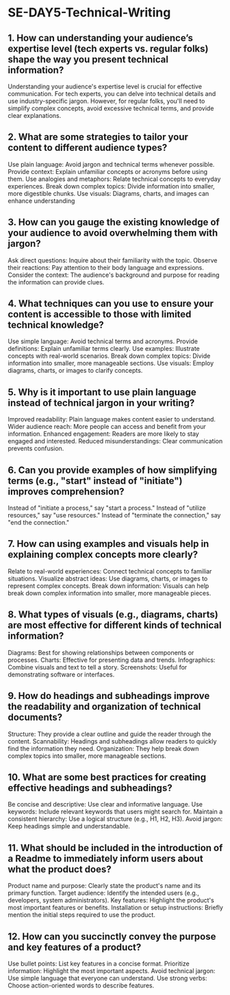 # SE-DAY5-Technical-Writing
## 1. How can understanding your audience’s expertise level (tech experts vs. regular folks) shape the way you present technical information?
Understanding your audience's expertise level is crucial for effective communication. For tech experts, you can delve into technical details and use industry-specific jargon. However, for regular folks, you'll need to simplify complex concepts, avoid excessive technical terms, and provide clear explanations.
## 2. What are some strategies to tailor your content to different audience types?
Use plain language: Avoid jargon and technical terms whenever possible.
Provide context: Explain unfamiliar concepts or acronyms before using them.
Use analogies and metaphors: Relate technical concepts to everyday experiences.
Break down complex topics: Divide information into smaller, more digestible chunks.
Use visuals: Diagrams, charts, and images can enhance understanding
## 3. How can you gauge the existing knowledge of your audience to avoid overwhelming them with jargon?
Ask direct questions: Inquire about their familiarity with the topic.
Observe their reactions: Pay attention to their body language and expressions.
Consider the context: The audience's background and purpose for reading the information can provide clues.
## 4. What techniques can you use to ensure your content is accessible to those with limited technical knowledge?
Use simple language: Avoid technical terms and acronyms.
Provide definitions: Explain unfamiliar terms clearly.
Use examples: Illustrate concepts with real-world scenarios.
Break down complex topics: Divide information into smaller, more manageable sections.
Use visuals: Employ diagrams, charts, or images to clarify concepts.
## 5. Why is it important to use plain language instead of technical jargon in your writing?
Improved readability: Plain language makes content easier to understand.
Wider audience reach: More people can access and benefit from your information.
Enhanced engagement: Readers are more likely to stay engaged and interested.
Reduced misunderstandings: Clear communication prevents confusion.
## 6. Can you provide examples of how simplifying terms (e.g., "start" instead of "initiate") improves comprehension?
Instead of "initiate a process," say "start a process."
Instead of "utilize resources," say "use resources."
Instead of "terminate the connection," say "end the connection."
## 7. How can using examples and visuals help in explaining complex concepts more clearly?
Relate to real-world experiences: Connect technical concepts to familiar situations.
Visualize abstract ideas: Use diagrams, charts, or images to represent complex concepts.
Break down information: Visuals can help break down complex information into smaller, more manageable pieces.
## 8. What types of visuals (e.g., diagrams, charts) are most effective for different kinds of technical information?
Diagrams: Best for showing relationships between components or processes.
Charts: Effective for presenting data and trends.
Infographics: Combine visuals and text to tell a story.
Screenshots: Useful for demonstrating software or interfaces.
## 9. How do headings and subheadings improve the readability and organization of technical documents?
Structure: They provide a clear outline and guide the reader through the content.
Scannability: Headings and subheadings allow readers to quickly find the information they need.
Organization: They help break down complex topics into smaller, more manageable sections.
## 10. What are some best practices for creating effective headings and subheadings?
Be concise and descriptive: Use clear and informative language.
Use keywords: Include relevant keywords that users might search for.
Maintain a consistent hierarchy: Use a logical structure (e.g., H1, H2, H3).
Avoid jargon: Keep headings simple and understandable.
## 11. What should be included in the introduction of a Readme to immediately inform users about what the product does?
Product name and purpose: Clearly state the product's name and its primary function.
Target audience: Identify the intended users (e.g., developers, system administrators).
Key features: Highlight the product's most important features or benefits.
Installation or setup instructions: Briefly mention the initial steps required to use the product.
## 12. How can you succinctly convey the purpose and key features of a product?
Use bullet points: List key features in a concise format.
Prioritize information: Highlight the most important aspects.
Avoid technical jargon: Use simple language that everyone can understand.
Use strong verbs: Choose action-oriented words to describe features.








